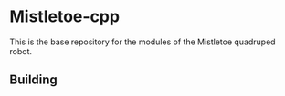 # Mistletoe-cpp

This is the base repository for the modules of the Mistletoe quadruped robot.

## Building


